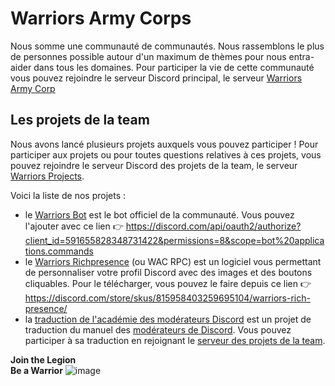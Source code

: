 # Warriors Army Corps
Nous somme une communauté de communautés. Nous rassemblons le plus de personnes possible autour d'un maximum de thèmes pour nous entra-aider dans tous les domaines.
Pour participer la vie de cette communauté vous pouvez rejoindre le serveur Discord principal, le serveur [Warriors Army Corp](https://discord.gg/N49Gxsu)

## Les projets de la team
Nous avons lancé plusieurs projets auxquels vous pouvez participer !
Pour participer aux projets ou pour toutes questions relatives à ces projets, vous pouvez rejoindre le serveur Discord des projets de la team, le serveur [Warriors Projects](https://discord.gg/tDWF64AYkW).

Voici la liste de nos projets :
+ le [Warriors Bot](https//github.com/warriors-army/warriors-bot-v2) est le bot officiel de la communauté. Vous pouvez l'ajouter avec ce lien 👉 https://discord.com/api/oauth2/authorize?client_id=591655828348731422&permissions=8&scope=bot%20applications.commands
+ le [Warriors Richpresence](https://github.com/Warriors-Army/WAC-RPC) (ou WAC RPC) est un logiciel vous permettant de personnaliser votre profil Discord avec des images et des boutons cliquables. Pour le télécharger, vous pouvez le faire depuis ce lien 👉 https://discord.com/store/skus/815958403259695104/warriors-rich-presence/
+ la [traduction de l'académie des modérateurs Discord](https://github.com/Warriors-Army/academie-des-moderateurs-trad) est un projet de traduction du manuel des [modérateurs de Discord](https://discord.com/moderation). Vous pouvez participer à sa traduction en rejoignant le [serveur des projets de la team](https://discord.gg/tDWF64AYkW).

**Join the Legion** <br>
**Be a Warrior** ![image](https://user-images.githubusercontent.com/73444916/126355308-b10a1717-d38c-474d-b63f-a0cd6d6b8b8d.png)
